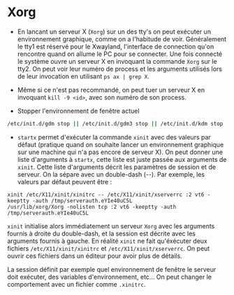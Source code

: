 # Xorg

- En lancant un serveur X (`Xorg`) sur un des tty's on peut exécuter un environnement graphique, comme on a l'habitude de voir. Généralement le tty1 est réservé pour le Xwayland, l'interface de connection qu'on rencontre quand on allume le PC pour se connecter. Une fois connecté le système ouvre un serveur X en invoquant la commande `Xorg` sur le tty2.
On peut voir leur numéro de process et les arguments utilisés lors de leur invocation en utilisant `ps ax | grep X`.
- Même si ce n'est pas recommandé, on peut tuer un serveur X en invoquant `kill -9 <id>`, avec son numéro <id> de son process.

- Stopper l'environnement de fenêtre actuel
```bash
/etc/init.d/gdm stop || /etc/init.d/gdm3 stop || /etc/init.d/kdm stop || /etc/init.d/xdm stop || /etc/init.d/lightdm stop
```

- `startx` permet d'exécuter la commande `xinit` avec des valeurs par défaut (pratique quand on souhaite lancer un environnement graphique sur une machine qui n'a pas encore de serveur X). On peut donner une liste d'arguments à `startx`, cette liste est juste passée aux arguments de `xinit`. Cette liste d'arguments décrit les paramètres de session et de serveur. On la sépare avec un double-dash (--). Par exemple, les valeurs par défaut peuvent être :
```
xinit /etc/X11/xinit/xinitrc -- /etc/X11/xinit/xserverrc :2 vt6 -keeptty -auth /tmp/serverauth.eYIe40uC5L
/usr/lib/xorg/Xorg -nolisten tcp :2 vt6 -keeptty -auth /tmp/serverauth.eYIe40uC5L
```
`xinit` initialise alors immédiatement un serveur `Xorg` avec les arguments fournis à droite du double-dash, et la session est décrite avec les arguments fournis à gauche. En réalité `xinit` ne fait qu'éxécuter deux fichiers `/etc/X11/xinit/xinitrc` et `/etc/X11/xinit/xserverrc`. On peut ouvrir ces fichiers dans un éditeur pour avoir plus de détails.

La session définit par exemple quel environnement de fenêtre le serveur doit exécuter, des variables d'environnement, etc... On peut changer le comportement avec un fichier comme `.xinitrc`.
